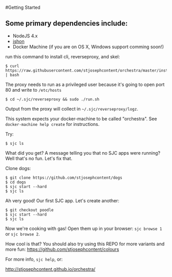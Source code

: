 #Getting Started

## Some primary dependencies include:
- NodeJS 4.x
- [jshon](http://kmkeen.com/jshon/)
- Docker Machine (if you are on OS X, Windows support comming soon!)

run this command to install cli, reverseproxy, and skel:

````
$ curl https://raw.githubusercontent.com/stjosephcontent/orchestra/master/install.sh | bash
````


The proxy needs to run as a privileged user because it's going to open port 80 and write to `/etc/hosts`

````
$ cd ~/.sjc/reverseproxy && sudo ./run.sh
````

Output from the proxy will collect in `~/.sjc/reverseproxy/logz`.

This system expects your docker-machine to be called "orchestra". See `docker-machine help create` for instructions.

Try: 

````
$ sjc ls
````

What did you get? A message telling you that no SJC apps were running? Well that's no fun. Let's fix that.

Clone dogs:

````
$ git clone https://github.com/stjosephcontent/dogs
$ cd dogs
$ sjc start --hard
$ sjc ls
````

Ah very good! Our first SJC app. Let's create another:

```
$ git checkout poodle
$ sjc start --hard
$ sjc ls
```

Now we're cooking with gas! Open them up in your browser: `sjc browse 1` or `sjc browse 2`.

How cool is that? You should also try using this REPO for more variants and more fun: https://github.com/stjosephcontent/colours

For more info, `sjc help`, or:

http://stjosephcontent.github.io/orchestra/
